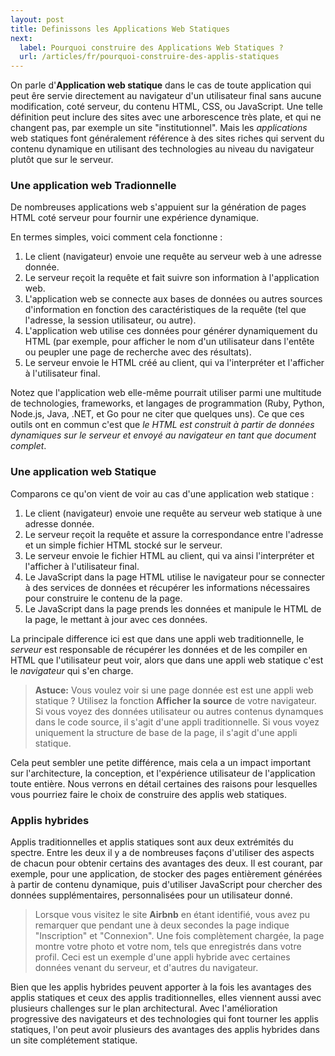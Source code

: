 ```yaml
---
layout: post
title: Definissons les Applications Web Statiques
next:
  label: Pourquoi construire des Applications Web Statiques ?
  url: /articles/fr/pourquoi-construire-des-applis-statiques
---
```


On parle d'**Application web statique** dans le cas de toute application qui peut êre servie
directement au navigateur d'un utilisateur final sans aucune modification, coté serveur, du 
contenu HTML, CSS, ou JavaScript. Une telle définition peut inclure des sites avec une arborescence très plate, 
et qui ne changent pas, par exemple un site "institutionnel". Mais les *applications* web statiques 
font généralement référence à des sites riches qui servent du contenu dynamique en utilisant
des technologies au niveau du navigateur plutôt que sur le serveur.

### Une application web Tradionnelle

De nombreuses applications web s'appuient sur la génération de pages HTML coté serveur
pour fournir une expérience dynamique.

En termes simples, voici comment cela fonctionne :

1. Le client (navigateur) envoie une requête au serveur web à une adresse donnée.
2. Le serveur reçoit la requête et fait suivre son information à l'application web.
3. L'application web se connecte aux bases de données ou autres sources d'information
   en fonction des caractéristiques de la requête (tel que l'adresse, la session utilisateur, ou autre).
4. L'application web utilise ces données pour générer dynamiquement du HTML (par exemple, pour afficher
   le nom d'un utilisateur dans l'entête ou peupler une page de recherche avec des résultats).
5. Le serveur envoie le HTML créé au client, qui va l'interpréter et l'afficher à l'utilisateur final.

Notez que l'application web elle-même pourrait utiliser parmi une multitude de technologies, frameworks,
et langages de programmation (Ruby, Python, Node.js, Java, .NET, et Go pour ne citer que quelques uns).
Ce que ces outils ont en commun c'est que *le HTML est construit à partir de données dynamiques sur le serveur
et envoyé au navigateur en tant que document complet*.

### Une application web Statique

Comparons ce qu'on vient de voir au cas d'une application web statique :

1. Le client (navigateur) envoie une requête au serveur web statique à une adresse donnée.
2. Le serveur reçoit la requête et assure la correspondance entre l'adresse et un simple fichier HTML
   stocké sur le serveur.
3. Le serveur envoie le fichier HTML au client, qui va ainsi l'interpréter et l'afficher à l'utilisateur final.
4. Le JavaScript dans la page HTML utilise le navigateur pour se connecter à des services de données et 
   récupérer les informations nécessaires pour construire le contenu de la page.
5. Le JavaScript dans la page prends les données et manipule le HTML de la page, le mettant à jour
   avec ces données.
   
La principale difference ici est que dans une appli web traditionnelle, le *serveur* est responsable de
récupérer les données et de les compiler en HTML que l'utilisateur peut voir, alors que dans une appli web statique
c'est le *navigateur* qui s'en charge.

> **Astuce:** Vous voulez voir si une page donnée est est une appli web statique ? Utilisez la fonction **Afficher la source** de votre navigateur. 
> Si vous voyez des données utilisateur ou autres contenus dynamques dans le code source, il s'agit d'une appli traditionnelle. 
> Si vous voyez uniquement la structure de base de la page, il s'agit d'une appli statique.

Cela peut sembler une petite différence, mais cela a un impact important sur l'architecture, la conception,
et l'expérience utilisateur de l'application toute entière. Nous verrons en détail certaines des raisons
pour lesquelles vous pourriez faire le choix de construire des applis web statiques.

### Applis hybrides

Applis traditionnelles et applis statiques sont aux deux extrémités du spectre. Entre les deux il y a 
de nombreuses façons d'utiliser des aspects de chacun pour obtenir certains des avantages des deux. 
Il est courant, par exemple, pour une application, de stocker des pages entièrement générées à partir de 
contenu dynamique, puis d'utiliser JavaScript pour chercher des données supplémentaires, personnalisées
pour un utilisateur donné.

> Lorsque vous visitez le site **Airbnb** en étant identifié, vous avez pu remarquer que pendant une à deux secondes la page indique
> "Inscription" et "Connexion". Une fois complètement chargée, la page montre votre photo et votre nom, tels que 
> enregistrés dans votre profil. Ceci est un exemple d'une appli hybride avec certaines données venant du serveur, 
> et d'autres du navigateur.

Bien que les applis hybrides peuvent apporter à la fois les avantages des applis statiques et ceux des applis
traditionnelles, elles viennent aussi avec plusieurs challenges sur le plan architectural.
Avec l'amélioration progressive des navigateurs et des technologies qui font tourner les applis statiques,
l'on peut avoir plusieurs des avantages des applis hybrides dans un site complétement statique.
